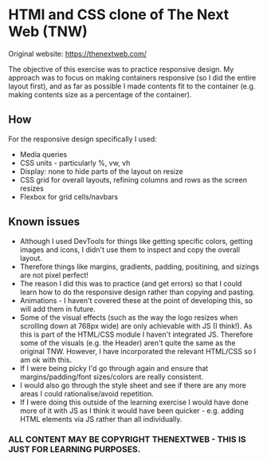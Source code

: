# HTMl and CSS clone of The Next Web (TNW)

Original website: https://thenextweb.com/

The objective of this exercise was to practice responsive design. My approach was to focus on making containers responsive (so I did the entire layout first), and as far as possible I made contents fit to the container (e.g. making contents size as a percentage of the container).

## How

For the responsive design specifically I used:
- Media queries
- CSS units - particularly %, vw, vh
- Display: none to hide parts of the layout on resize
- CSS grid for overall layouts, refining columns and rows as the screen resizes
- Flexbox for grid cells/navbars

## Known issues
- Although I used DevTools for things like getting specific colors, getting images and icons, I didn't use them to inspect and copy the overall layout.
- Therefore things like margins, gradients, padding, positining, and sizings are not pixel perfect!
- The reason I did this was to practice (and get errors) so that I could learn how to do the responsive design rather than copying and pasting.
- Animations - I haven't covered these at the point of developing this, so will add them in future.
- Some of the visual effects (such as the way the logo resizes when scrolling down at 768px wide) are only achievable with JS (I think!). As this is part of the HTML/CSS module I haven't integrated JS. Therefore some of the visuals (e.g. the Header) aren't quite the same as the original TNW. However, I have incorporated the relevant HTML/CSS so I am ok with this.
- If I were being picky I'd go through again and ensure that margins/padding/font sizes/colors are really consistent.
- I would also go through the style sheet and see if there are any more areas I could rationalise/avoid repetition.
- If I were doing this outside of the learning exercise I would have done more of it with JS as I think it would have been quicker - e.g. adding HTML elements via JS rather than all individually.


### ALL CONTENT MAY BE COPYRIGHT THENEXTWEB - THIS IS JUST FOR LEARNING PURPOSES.